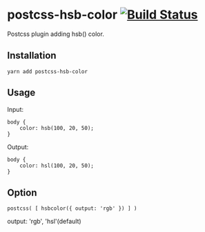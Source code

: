 # postcss-hsb-color [![Build Status](https://travis-ci.org/holy0201/postcss-hsb-color.svg?branch=master)](https://travis-ci.org/holy0201/postcss-hsb-color)

Postcss plugin adding hsb() color.

## Installation

`yarn add postcss-hsb-color`

## Usage

Input:

```
body {
    color: hsb(100, 20, 50);
}
```

Output:

```
body {
    color: hsl(100, 20, 50);
}
```

## Option

`postcss( [ hsbcolor({ output: 'rgb' }) ] )`

output: 'rgb', 'hsl'(default)